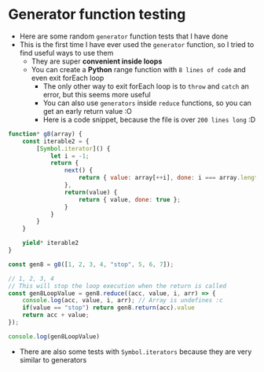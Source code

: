 # Generator function testing

- Here are some random `generator` function tests that I have done
- This is the first time I have ever used the `generator` function, so I tried to find useful ways to use them
	- They are super **convenient inside loops**
	- You can create a **Python** range function with `8 lines of code` and even exit forEach loop
		- The only other way to exit forEach loop is to `throw` and `catch` an error, but this seems more useful
		- You can also use `generators` inside `reduce` functions, so you can get an early return value :O
		- Here is a code snippet, because the file is over `200 lines long` :D
```js
function* g8(array) {
	const iterable2 = {
		[Symbol.iterator]() {
			let i = -1;
			return {
				next() {
					return { value: array[++i], done: i === array.length };
				},
				return(value) {
					return { value, done: true };
				}
			}
		}
	}

	yield* iterable2
}

const gen8 = g8([1, 2, 3, 4, "stop", 5, 6, 7]);

// 1, 2, 3, 4
// This will stop the loop execution when the return is called
const gen8LoopValue = gen8.reduce((acc, value, i, arr) => {
	console.log(acc, value, i, arr); // Array is undefines :c
	if(value == "stop") return gen8.return(acc).value
	return acc + value;
});

console.log(gen8LoopValue)
```

- There are also some tests with `Symbol.iterators` because they are very similar to generators
